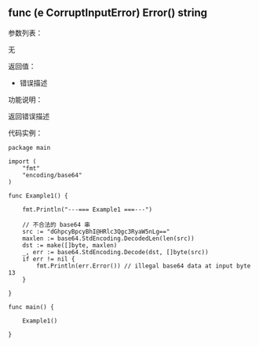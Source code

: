 ## func (e CorruptInputError) Error() string

参数列表：

无

返回值：

- 错误描述

功能说明：

返回错误描述

代码实例：

    package main

    import (
        "fmt"
        "encoding/base64"
    )

    func Example1() {

        fmt.Println("---=== Example1 ===---")

        // 不合法的 base64 串
        src := "dGhpcyBpcyBhI@HRlc3Qgc3RyaW5nLg=="
        maxlen := base64.StdEncoding.DecodedLen(len(src))
        dst := make([]byte, maxlen)
        _, err := base64.StdEncoding.Decode(dst, []byte(src))
        if err != nil {
            fmt.Println(err.Error()) // illegal base64 data at input byte 13
        }

    }

    func main() {

        Example1()

    }
